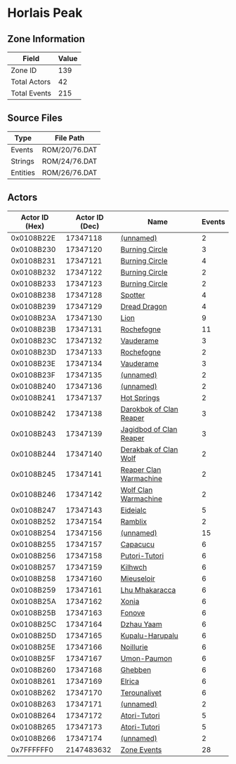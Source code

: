 # Horlais Peak

## Zone Information

| Field        |   Value |
|--------------|---------|
| Zone ID      |     139 |
| Total Actors |      42 |
| Total Events |     215 |

## Source Files

| Type     | File Path     |
|----------|---------------|
| Events   | ROM/20/76.DAT |
| Strings  | ROM/24/76.DAT |
| Entities | ROM/26/76.DAT |

## Actors

| Actor ID (Hex)   |   Actor ID (Dec) | Name                                                                       |   Events |
|------------------|------------------|----------------------------------------------------------------------------|----------|
| 0x0108B22E       |         17347118 | [(unnamed)](./17347118/)                                                   |        2 |
| 0x0108B230       |         17347120 | [Burning Circle](./17347120%20-%20Burning%20Circle/)                       |        3 |
| 0x0108B231       |         17347121 | [Burning Circle](./17347121%20-%20Burning%20Circle/)                       |        4 |
| 0x0108B232       |         17347122 | [Burning Circle](./17347122%20-%20Burning%20Circle/)                       |        2 |
| 0x0108B233       |         17347123 | [Burning Circle](./17347123%20-%20Burning%20Circle/)                       |        2 |
| 0x0108B238       |         17347128 | [Spotter](./17347128%20-%20Spotter/)                                       |        4 |
| 0x0108B239       |         17347129 | [Dread Dragon](./17347129%20-%20Dread%20Dragon/)                           |        4 |
| 0x0108B23A       |         17347130 | [Lion](./17347130%20-%20Lion/)                                             |        9 |
| 0x0108B23B       |         17347131 | [Rochefogne](./17347131%20-%20Rochefogne/)                                 |       11 |
| 0x0108B23C       |         17347132 | [Vauderame](./17347132%20-%20Vauderame/)                                   |        3 |
| 0x0108B23D       |         17347133 | [Rochefogne](./17347133%20-%20Rochefogne/)                                 |        2 |
| 0x0108B23E       |         17347134 | [Vauderame](./17347134%20-%20Vauderame/)                                   |        3 |
| 0x0108B23F       |         17347135 | [(unnamed)](./17347135/)                                                   |        2 |
| 0x0108B240       |         17347136 | [(unnamed)](./17347136/)                                                   |        2 |
| 0x0108B241       |         17347137 | [Hot Springs](./17347137%20-%20Hot%20Springs/)                             |        2 |
| 0x0108B242       |         17347138 | [Darokbok of Clan Reaper](./17347138%20-%20Darokbok%20of%20Clan%20Reaper/) |        3 |
| 0x0108B243       |         17347139 | [Jagidbod of Clan Reaper](./17347139%20-%20Jagidbod%20of%20Clan%20Reaper/) |        3 |
| 0x0108B244       |         17347140 | [Derakbak of Clan Wolf](./17347140%20-%20Derakbak%20of%20Clan%20Wolf/)     |        2 |
| 0x0108B245       |         17347141 | [Reaper Clan Warmachine](./17347141%20-%20Reaper%20Clan%20Warmachine/)     |        2 |
| 0x0108B246       |         17347142 | [Wolf Clan Warmachine](./17347142%20-%20Wolf%20Clan%20Warmachine/)         |        2 |
| 0x0108B247       |         17347143 | [Eideialc](./17347143%20-%20Eideialc/)                                     |        5 |
| 0x0108B252       |         17347154 | [Ramblix](./17347154%20-%20Ramblix/)                                       |        2 |
| 0x0108B254       |         17347156 | [(unnamed)](./17347156/)                                                   |       15 |
| 0x0108B255       |         17347157 | [Capacucu](./17347157%20-%20Capacucu/)                                     |        6 |
| 0x0108B256       |         17347158 | [Putori-Tutori](./17347158%20-%20Putori-Tutori/)                           |        6 |
| 0x0108B257       |         17347159 | [Kilhwch](./17347159%20-%20Kilhwch/)                                       |        6 |
| 0x0108B258       |         17347160 | [Mieuseloir](./17347160%20-%20Mieuseloir/)                                 |        6 |
| 0x0108B259       |         17347161 | [Lhu Mhakaracca](./17347161%20-%20Lhu%20Mhakaracca/)                       |        6 |
| 0x0108B25A       |         17347162 | [Xonia](./17347162%20-%20Xonia/)                                           |        6 |
| 0x0108B25B       |         17347163 | [Fonove](./17347163%20-%20Fonove/)                                         |        6 |
| 0x0108B25C       |         17347164 | [Dzhau Yaam](./17347164%20-%20Dzhau%20Yaam/)                               |        6 |
| 0x0108B25D       |         17347165 | [Kupalu-Harupalu](./17347165%20-%20Kupalu-Harupalu/)                       |        6 |
| 0x0108B25E       |         17347166 | [Noillurie](./17347166%20-%20Noillurie/)                                   |        6 |
| 0x0108B25F       |         17347167 | [Umon-Paumon](./17347167%20-%20Umon-Paumon/)                               |        6 |
| 0x0108B260       |         17347168 | [Ghebben](./17347168%20-%20Ghebben/)                                       |        6 |
| 0x0108B261       |         17347169 | [Elrica](./17347169%20-%20Elrica/)                                         |        6 |
| 0x0108B262       |         17347170 | [Terounalivet](./17347170%20-%20Terounalivet/)                             |        6 |
| 0x0108B263       |         17347171 | [(unnamed)](./17347171/)                                                   |        2 |
| 0x0108B264       |         17347172 | [Atori-Tutori](./17347172%20-%20Atori-Tutori/)                             |        5 |
| 0x0108B265       |         17347173 | [Atori-Tutori](./17347173%20-%20Atori-Tutori/)                             |        5 |
| 0x0108B266       |         17347174 | [(unnamed)](./17347174/)                                                   |        2 |
| 0x7FFFFFF0       |       2147483632 | [Zone Events](./Zone%20Events/)                                            |       28 |